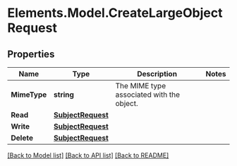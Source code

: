 # Elements.Model.CreateLargeObjectRequest

## Properties

Name | Type | Description | Notes
------------ | ------------- | ------------- | -------------
**MimeType** | **string** | The MIME type associated with the object. | 
**Read** | [**SubjectRequest**](SubjectRequest.md) |  | 
**Write** | [**SubjectRequest**](SubjectRequest.md) |  | 
**Delete** | [**SubjectRequest**](SubjectRequest.md) |  | 

[[Back to Model list]](../README.md#documentation-for-models) [[Back to API list]](../README.md#documentation-for-api-endpoints) [[Back to README]](../README.md)

